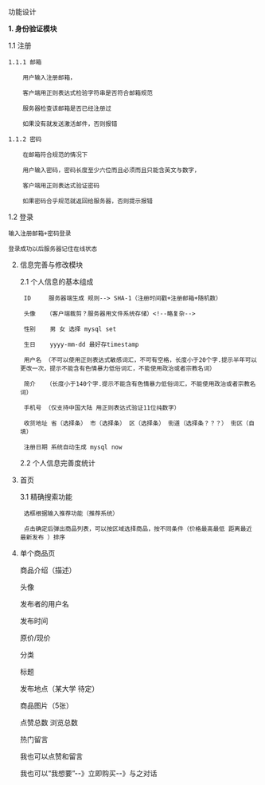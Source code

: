 功能设计

**1. 身份验证模块**

1.1 注册

    1.1.1 邮箱
    
        用户输入注册邮箱，
        
        客户端用正则表达式检验字符串是否符合邮箱规范
        
        服务器检查该邮箱是否已经注册过
        
        如果没有就发送激活邮件，否则报错
        
    1.1.2 密码
    
        在邮箱符合规范的情况下
    
        用户输入密码，密码长度至少六位而且必须而且只能含英文与数字，
        
        客户端用正则表达式验证密码

        如果密码合乎规范就返回给服务器，否则提示报错
        
1.2 登录
    
    输入注册邮箱+密码登录
    
    登录成功以后服务器记住在线状态

    
2. 信息完善与修改模块

    2.1 个人信息的基本组成
    
        ID     服务器端生成 规则--> SHA-1（注册时间戳+注册邮箱+随机数）
    
        头像   （客户端裁剪？服务器用文件系统存储）<!--略复杂-->
        
        性别    男 女 选择 mysql set
        
        生日    yyyy-mm-dd 最好存timestamp
    
        用户名 （不可以使用正则表达式敏感词汇，不可有空格，长度小于20个字.提示半年可以更改一次，提示不能含有色情暴力低俗词汇，不能使用政治或者宗教名词）
    
        简介   （长度小于140个字.提示不能含有色情暴力低俗词汇，不能使用政治或者宗教名词）
        
        手机号 （仅支持中国大陆 用正则表达式验证11位纯数字）
    
        收货地址 省（选择条） 市（选择条） 区（选择条） 街道（选择条？？？） 街区（自填）
    
        注册日期 系统自动生成 mysql now
        
     2.2 个人信息完善度统计
     
3. 首页

    3.1 精确搜索功能
        
        选框根据输入推荐功能（推荐系统）
        
        点击确定后弹出商品列表，可以按区域选择商品，按不同条件（价格最高最低 距离最近 最新发布 ）排序
        

4. 单个商品页

    商品介绍（描述）
    
    头像
    
    发布者的用户名
    
    发布时间
    
    原价/现价
    
    分类
    
    标题
    
    发布地点（某大学 待定）
    
    商品图片（5张）

    点赞总数 浏览总数
    
    热门留言
    
    我也可以点赞和留言
    
    我也可以“我想要”--》立即购买--》与之对话